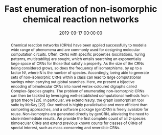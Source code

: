 ---
title: "Fast enumeration of non-isomorphic chemical reaction networks"
subtitle: ""
summary: ""
authors: 
- Spaccasassi C
- Yordanov B
- Phillips A
- Dalchau N


tags: []
categories: [Dynamical Systems]
date: 2019-09-17 00:00:00
publishDate: 2019-09-17 00:00:00
featured: false
draft: false
publication: 'Computational Methods in Systems Biology (CMSB)'
publication_types: ["1"]

doi: 'https://doi.org/10.1007/978-3-030-31304-3_12'
abstract: Chemical reaction networks (CRNs) have been applied successfully to model a wide range of phenomena and are commonly used for designing molecular computation circuits. Often, CRNs with specific properties (oscillations, Turing patterns, multistability) are sought, which entails searching an exponentially large space of CRNs for those that satisfy a property. As the size of the CRNs being considered grows, so does the frequency of isomorphisms, by up to a factor N!, where N is the number of species. Accordingly, being able to generate sets of non-isomorphic CRNs within a class can lead to large computational savings when carrying out global searches. Here, we present a bijective encoding of bimolecular CRNs into novel vertex-coloured digraphs called Complex-Species graphs. The problem of enumerating non-isomorphic CRNs can then be tackled by leveraging well-established computational methods from graph theory &#91;20&#93;. In particular, we extend Nauty, the graph isomorphism tool suite by McKay &#91;22&#93;. Our method is highly parallelisable and more efficient than competing approaches, and a software package (genCRN) is freely available for reuse. Non-isomorphs are generated directly by genCRN, alleviating the need to store intermediate results. We provide the first complete count of all 2-species bimolecular CRNs and extend previous known counts for classes of CRNs of special interest, such as mass-conserving and reversible CRNs.

projects: []
---